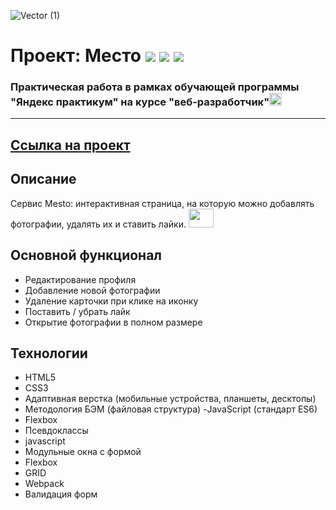 ![Vector (1)](https://user-images.githubusercontent.com/102030035/168868073-4f310a8b-d662-4c9b-bbf7-f762015106ed.png)



# Проект: Место <img src='https://img.shields.io/badge/technology-html-red'>  <img src='https://img.shields.io/badge/technology-css-blue'>  <img src="https://img.shields.io/badge/technology-javascript-yellow">

 

  
  
### **Практическая работа в рамках обучающей программы "Яндекс практикум" на курсе "веб-разработчик"**<img src="https://media.giphy.com/media/llQMjpdCwjdrVGzz1d/giphy.gif" width="20px" height="20px">




-----------------------------------------------------------------------------------------------------------------------------------------------------------------
## [Ссылка на проект](https://trqktop.github.io/mesto-project/)
## Описаниe
Сервис Mesto: интерактивная страница, на которую можно добавлять фотографии, удалять их и ставить лайки. <img src="https://media.giphy.com/media/lqeqcjvmZuxkS3o9b7/giphy.gif" width="40px" height='30px'>

## Основной функционал
- Редактирование профиля
- Добавление новой фотографии 
- Удаление карточки при клике на иконку
- Поставить / убрать лайк
- Открытие фотографии в полном размере

## Технологии
- HTML5
- CSS3
- Адаптивная верстка (мобильные устройства, планшеты, десктопы)
- Методология БЭМ (файловая структура)
-JavaScript (стандарт ES6)
- Flexbox
- Псевдоклассы
- javascript
- Модульные окна с формой
- Flexbox
- GRID
- Webpack
- Валидация форм



